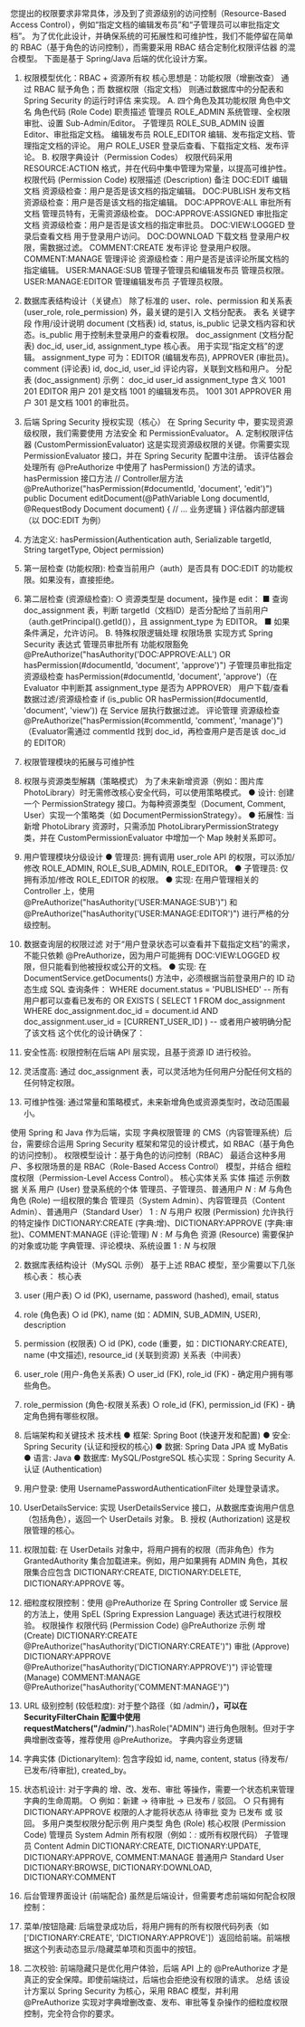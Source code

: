 您提出的权限要求非常具体，涉及到了资源级别的访问控制（Resource-Based Access Control），例如“指定文档的编辑发布员”和“子管理员可以审批指定文档”。
为了优化此设计，并确保系统的可拓展性和可维护性，我们不能停留在简单的 RBAC（基于角色的访问控制），而需要采用 RBAC 结合定制化权限评估器 的混合模型。
下面是基于 Spring/Java 后端的优化设计方案。

1. 权限模型优化：RBAC + 资源所有权
核心思想是：功能权限（增删改查） 通过 RBAC 赋予角色；而 数据权限（指定文档） 则通过数据库中的分配表和 Spring Security 的运行时评估 来实现。
A. 四个角色及其功能权限
角色中文名	角色代码 (Role Code)	职责描述
管理员	ROLE_ADMIN	系统管理、全权限审批、设置 Sub-Admin/Editor。
子管理员	ROLE_SUB_ADMIN	设置 Editor、审批指定文档。
编辑发布员	ROLE_EDITOR	编辑、发布指定文档、管理指定文档的评论。
用户	ROLE_USER	登录后查看、下载指定文档、发布评论。
B. 权限字典设计（Permission Codes）
权限代码采用 RESOURCE:ACTION 格式，并在代码中集中管理为常量，以提高可维护性。
权限代码 (Permission Code)	权限描述 (Description)	备注
DOC:EDIT	编辑文档	资源级检查：用户是否是该文档的指定编辑。
DOC:PUBLISH	发布文档	资源级检查：用户是否是该文档的指定编辑。
DOC:APPROVE:ALL	审批所有文档	管理员特有，无需资源级检查。
DOC:APPROVE:ASSIGNED	审批指定文档	资源级检查：用户是否是该文档的指定审批员。
DOC:VIEW:LOGGED	登录后查看文档	用于登录用户访问。
DOC:DOWNLOAD	下载文档	登录用户权限，需数据过滤。
COMMENT:CREATE	发布评论	登录用户权限。
COMMENT:MANAGE	管理评论	资源级检查：用户是否是该评论所属文档的指定编辑。
USER:MANAGE:SUB	管理子管理员和编辑发布员	管理员权限。
USER:MANAGE:EDITOR	管理编辑发布员	子管理员权限。

2. 数据库表结构设计（关键点）
除了标准的 user、role、permission 和关系表 (user_role, role_permission) 外，最关键的是引入 文档分配表。
表名	关键字段	作用/设计说明
document (文档表)	id, status, is_public	记录文档内容和状态。is_public 用于控制未登录用户的查看权限。
doc_assignment (文档分配表)	doc_id, user_id, assignment_type	核心表。 用于实现“指定文档”的逻辑。
		assignment_type 可为：EDITOR (编辑发布员), APPROVER (审批员)。
comment (评论表)	id, doc_id, user_id	评论内容，关联到文档和用户。
分配表 (doc_assignment) 示例：
doc_id	user_id	assignment_type	含义
1001	201	EDITOR	用户 201 是文档 1001 的编辑发布员。
1001	301	APPROVER	用户 301 是文档 1001 的审批员。

3. 后端 Spring Security 授权实现（核心）
在 Spring Security 中，要实现资源级权限，我们需要使用 方法安全 和 PermissionEvaluator。
A. 定制权限评估器 (CustomPermissionEvaluator)
这是实现资源级权限的关键。你需要实现 PermissionEvaluator 接口，并在 Spring Security 配置中注册。
该评估器会处理所有 @PreAuthorize 中使用了 hasPermission() 方法的请求。
hasPermission 接口方法
// Controller层方法
@PreAuthorize("hasPermission(#documentId, 'document', 'edit')")
public Document editDocument(@PathVariable Long documentId, @RequestBody Document document) {
    // ... 业务逻辑
}
评估器内部逻辑（以 DOC:EDIT 为例）
1. 方法定义: hasPermission(Authentication auth, Serializable targetId, String targetType, Object permission)
2. 第一层检查 (功能权限): 检查当前用户（auth）是否具有 DOC:EDIT 的功能权限。如果没有，直接拒绝。
3. 第二层检查 (资源级检查):
  ○ 资源类型是 document，操作是 edit：
    ■ 查询 doc_assignment 表，判断 targetId（文档ID）是否分配给了当前用户（auth.getPrincipal().getId()），且 assignment_type 为 EDITOR。
    ■ 如果条件满足，允许访问。
B. 特殊权限逻辑处理
权限场景	实现方式	Spring Security 表达式
管理员审批所有	功能权限豁免	@PreAuthorize("hasAuthority('DOC:APPROVE:ALL') OR hasPermission(#documentId, 'document', 'approve')")
子管理员审批指定	资源级检查	hasPermission(#documentId, 'document', 'approve')（在 Evaluator 中判断其 assignment_type 是否为 APPROVER）
用户下载/查看	数据过滤/资源级检查	if (is_public OR hasPermission(#documentId, 'document', 'view')) 在 Service 层执行数据过滤。
评论管理	资源级检查	@PreAuthorize("hasPermission(#commentId, 'comment', 'manage')")（Evaluator需通过 commentId 找到 doc_id，再检查用户是否是该 doc_id 的 EDITOR）

4. 权限管理模块的拓展与可维护性
1. 权限与资源类型解耦（策略模式）
为了未来新增资源（例如：图片库 PhotoLibrary）时无需修改核心安全代码，可以使用策略模式。
● 设计: 创建一个 PermissionStrategy 接口。为每种资源类型（Document, Comment, User）实现一个策略类（如 DocumentPermissionStrategy）。
● 拓展性: 当新增 PhotoLibrary 资源时，只需添加 PhotoLibraryPermissionStrategy 类，并在 CustomPermissionEvaluator 中增加一个 Map 映射关系即可。
2. 用户管理模块分级设计
● 管理员: 拥有调用 user_role API 的权限，可以添加/修改 ROLE_ADMIN, ROLE_SUB_ADMIN, ROLE_EDITOR。
● 子管理员: 仅拥有添加/修改 ROLE_EDITOR 的权限。
● 实现: 在用户管理相关的 Controller 上，使用 @PreAuthorize("hasAuthority('USER:MANAGE:SUB')") 和 @PreAuthorize("hasAuthority('USER:MANAGE:EDITOR')") 进行严格的分级控制。
3. 数据查询层的权限过滤
对于“用户登录状态可以查看并下载指定文档”的需求，不能只依赖 @PreAuthorize，因为用户可能拥有 DOC:VIEW:LOGGED 权限，但只能看到他被授权或公开的文档。
● 实现: 在 DocumentService.getDocuments() 方法中，必须根据当前登录用户的 ID 动态生成 SQL 查询条件：
WHERE document.status = 'PUBLISHED'  -- 所有用户都可以查看已发布的
OR EXISTS (
    SELECT 1 FROM doc_assignment
    WHERE doc_assignment.doc_id = document.id AND doc_assignment.user_id = [CURRENT_USER_ID]
) -- 或者用户被明确分配了该文档
这个优化的设计确保了：
1. 安全性高: 权限控制在后端 API 层实现，且基于资源 ID 进行校验。
2. 灵活度高: 通过 doc_assignment 表，可以灵活地为任何用户分配任何文档的任何特定权限。
3. 可维护性强: 通过常量和策略模式，未来新增角色或资源类型时，改动范围最小。

使用 Spring 和 Java 作为后端，实现 字典权限管理 的 CMS（内容管理系统）后台，需要综合运用 Spring Security 框架和常见的设计模式，如 RBAC（基于角色的访问控制）。
权限模型设计：基于角色的访问控制（RBAC）
最适合这种多用户、多权限场景的是 RBAC（Role-Based Access Control） 模型，并结合 细粒度权限（Permission-Level Access Control）。
核心实体关系
实体	描述	示例数据	关系
用户 (User)	登录系统的个体	管理员、子管理员、普通用户	$N:M$ 与角色
角色 (Role)	一组权限的集合	管理员（System Admin）、内容管理员（Content Admin）、普通用户（Standard User）	$1:N$ 与用户
权限 (Permission)	允许执行的特定操作	DICTIONARY:CREATE (字典:增)、DICTIONARY:APPROVE (字典:审批)、COMMENT:MANAGE (评论:管理)	$N:M$ 与角色
资源 (Resource)	需要保护的对象或功能	字典管理、评论模块、系统设置	$1:N$ 与权限

2. 数据库表结构设计（MySQL 示例）
基于上述 RBAC 模型，至少需要以下几张核心表：
核心表
1. user (用户表)
  ○ id (PK), username, password (hashed), email, status
2. role (角色表)
  ○ id (PK), name (如：ADMIN, SUB_ADMIN, USER), description
3. permission (权限表)
  ○ id (PK), code (重要，如：DICTIONARY:CREATE), name (中文描述), resource_id (关联到资源)
关系表（中间表）
4. user_role (用户-角色关系表)
  ○ user_id (FK), role_id (FK) - 确定用户拥有哪些角色。
5. role_permission (角色-权限关系表)
  ○ role_id (FK), permission_id (FK) - 确定角色拥有哪些权限。

3. 后端架构和关键技术
技术栈
● 框架: Spring Boot (快速开发和配置)
● 安全: Spring Security (认证和授权的核心)
● 数据: Spring Data JPA 或 MyBatis
● 语言: Java
● 数据库: MySQL/PostgreSQL
核心实现：Spring Security
A. 认证 (Authentication)
1. 用户登录: 使用 UsernamePasswordAuthenticationFilter 处理登录请求。
2. UserDetailsService: 实现 UserDetailsService 接口，从数据库查询用户信息（包括角色），返回一个 UserDetails 对象。
B. 授权 (Authorization)
这是权限管理的核心。
1. 权限加载: 在 UserDetails 对象中，将用户拥有的权限（而非角色）作为 GrantedAuthority 集合加载进来。例如，用户如果拥有 ADMIN 角色，其权限集合应包含 DICTIONARY:CREATE, DICTIONARY:DELETE, DICTIONARY:APPROVE 等。
2. 细粒度权限控制：使用 @PreAuthorize
在 Spring Controller 或 Service 层的方法上，使用 SpEL (Spring Expression Language) 表达式进行权限校验。
权限操作	权限代码 (Permission Code)	@PreAuthorize 示例
增 (Create)	DICTIONARY:CREATE	@PreAuthorize("hasAuthority('DICTIONARY:CREATE')")
审批 (Approve)	DICTIONARY:APPROVE	@PreAuthorize("hasAuthority('DICTIONARY:APPROVE')")
评论管理 (Manage)	COMMENT:MANAGE	@PreAuthorize("hasAuthority('COMMENT:MANAGE')")
3. URL 级别控制 (较低粒度):
对于整个路径（如 /admin/**），可以在 SecurityFilterChain 配置中使用 requestMatchers("/admin/**").hasRole("ADMIN") 进行角色限制。但对于字典增删改查等，推荐使用 @PreAuthorize。
字典内容业务逻辑
1. 字典实体 (DictionaryItem): 包含字段如 id, name, content, status (待发布/已发布/待审批), created_by。
2. 状态机设计: 对于字典的 增、改、发布、审批 等操作，需要一个状态机来管理字典的生命周期。
  ○ 例如：新建 $\rightarrow$ 待审批 $\rightarrow$ 已发布 / 驳回。
  ○ 只有拥有 DICTIONARY:APPROVE 权限的人才能将状态从 待审批 变为 已发布 或 驳回。
多用户类型权限分配示例
用户类型	角色 (Role)	核心权限 (Permission Code)
管理员	System Admin	所有权限（例如：*:* 或所有权限代码）
子管理员	Content Admin	DICTIONARY:CREATE, DICTIONARY:UPDATE, DICTIONARY:APPROVE, COMMENT:MANAGE
普通用户	Standard User	DICTIONARY:BROWSE, DICTIONARY:DOWNLOAD, DICTIONARY:COMMENT

4. 后台管理界面设计 (前端配合)
虽然是后端设计，但需要考虑前端如何配合权限控制：
1. 菜单/按钮隐藏: 后端登录成功后，将用户拥有的所有权限代码列表（如 ['DICTIONARY:CREATE', 'DICTIONARY:APPROVE']）返回给前端。前端根据这个列表动态显示/隐藏菜单项和页面中的按钮。
2. 二次校验: 前端隐藏只是优化用户体验，后端 API 上的 @PreAuthorize 才是真正的安全保障。即使前端绕过，后端也会拒绝没有权限的请求。
总结
该设计方案以 Spring Security 为核心，采用 RBAC 模型，并利用 @PreAuthorize 实现对字典增删改查、发布、审批等复杂操作的细粒度权限控制，完全符合你的要求。